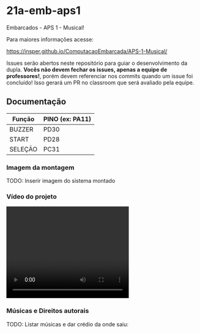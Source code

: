 # 21a-emb-aps1

Embarcados - APS 1 - Musical!

Para maiores informações acesse:

https://insper.github.io/ComputacaoEmbarcada/APS-1-Musical/

Issues serão abertos neste repositório para guiar o desenvolvimento
da dupla. **Vocês não devem fechar os issues, apenas a equipe de professores!**, porém devem referenciar nos commits quando um issue 
foi concluído! Isso gerará um PR no classroom que será avaliado pela equipe.

## Documentação

| Função  | PINO (ex: PA11) |
|---------|-----------------|
| BUZZER  |       PD30      |
| START   |       PD28      |
| SELEÇÃO |       PC31      |

### Imagem da montagem

TODO: Inserir imagem do sistema montado

### Vídeo do projeto

<p><video width="320" height="240" controls>
  <source src="img/funcionando.mp4" type="video/mp4">
</video></p>

### Músicas e Direitos autorais

TODO: Listar músicas e dar crédio da onde saiu:
